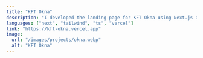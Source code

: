 ```yaml
---
title: "KFT Okna"
description: "I developed the landing page for KFT Okna using Next.js and TailwindCSS. Utilizing Next.js, I ensured efficient server-side rendering and fast loading times, while TailwindCSS facilitated a flexible and streamlined styling process. The result is a user-friendly, aesthetically pleasing website that effectively showcases the company's offerings and services."
languages: ["next", "tailwind", "ts", "vercel"]
link: "https://kft-okna.vercel.app"
image:
  url: "/images/projects/okna.webp"
  alt: "KFT Okna"
---
```

